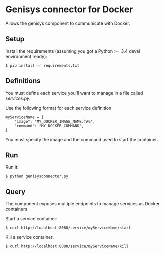 # Genisys connector for Docker

Allows the genisys component to communicate with Docker.

## Setup

Install the requirements (assuming you got a Python >= 3.4 devel environment ready):

````
$ pip install -r requirements.txt
````

## Definitions

You must define each service you'll want to manage in a file called *services.py*.

Use the following format for each service definition:

```
myServiceName = {
	"image": "MY_DOCKER_IMAGE_NAME:TAG",
    "command": "MY_DOCKER_COMMAND",
}
```

You must specify the image and the command used to start the container.

## Run

Run it:

````
$ python genisysconnector.py
````

## Query

The component exposes multiple endpoints to manage services as Docker containers.

Start a service container:

````
$ curl http://localhost:8080/service/myServiceName/start
````

Kill a service container:

````
$ curl http://localhost:8080/service/myServiceName/kill
````
